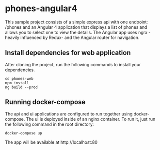 # phones-angular4
This sample project consists of a simple express api with one endpoint: /phones and an Angular 4 application that displays a list of phones and allows you to select one to view the details. The Angular app uses ngrx - heavily influenced by Redux- and the Angular router for navigation. 

## Install dependencies for web application
After cloning the project, run the following commands to install your dependencies.
```
cd phones-web
npm install
ng build --prod
```

## Running docker-compose
The api and ui applications are configured to run together using docker-compose. The ui is deployed inside of an nginx container. To run it, just run the following command in the root directory:
```
docker-compose up
```
The app will be available at http://localhost:80

